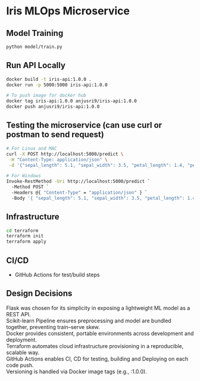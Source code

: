 # Iris MLOps Microservice

## Model Training
```bash
python model/train.py
```

## Run API Locally
```bash
docker build -t iris-api:1.0.0 .
docker run -p 5000:5000 iris-api:1.0.0

# To push image for docker hub
docker tag iris-api:1.0.0 anjusri9/iris-api:1.0.0
docker push anjusri9/iris-api:1.0.0
```

## Testing the microservice (can use curl or postman to send request)
```bash
# For Linux and MAC 
curl -X POST http://localhost:5000/predict \
 -H "Content-Type: application/json" \
 -d '{"sepal_length": 5.1, "sepal_width": 3.5, "petal_length": 1.4, "petal_width": 0.2}'

# For Windows
Invoke-RestMethod -Uri http://localhost:5000/predict `
  -Method POST `
  -Headers @{ "Content-Type" = "application/json" } `
  -Body '{ "sepal_length": 5.1, "sepal_width": 3.5, "petal_length": 1.4, "petal_width": 0.2 }'
```

## Infrastructure
```bash
cd terraform
terraform init
terraform apply
```

## CI/CD
- GitHub Actions for test/build steps

## Design Decisions
Flask was chosen for its simplicity in exposing a lightweight ML model as a REST API.  
Scikit-learn Pipeline ensures preprocessing and model are bundled together, preventing train–serve skew.  
Docker provides consistent, portable environments across development and deployment.  
Terraform automates cloud infrastructure provisioning in a reproducible, scalable way.  
GitHub Actions enables CI, CD for testing, building and Deploying on each code push.  
Versioning is handled via Docker image tags (e.g., :1.0.0).  
